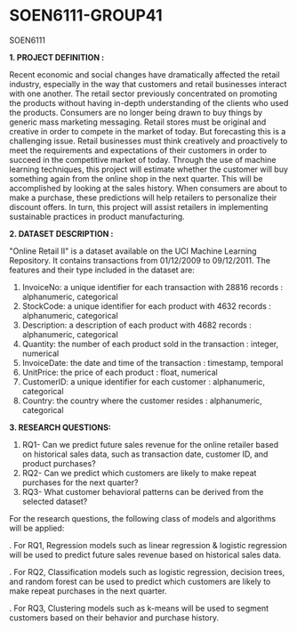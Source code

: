 # SOEN6111-GROUP41
SOEN6111

**1. PROJECT DEFINITION :** 

Recent economic and social changes have dramatically affected the retail industry, especially in the way that customers and retail businesses interact with one another. The retail sector previously concentrated on promoting the products without having in-depth understanding of the clients who used the products. Consumers are no longer being drawn to buy things by generic mass marketing messaging. Retail stores must be original and creative in order to compete in the market of today. But forecasting this is a challenging issue. Retail businesses must think creatively and proactively to meet the requirements and expectations of their customers in order to succeed in the competitive market of today. Through the use of machine learning techniques, this project will estimate whether the customer will buy something again from the online shop in the next quarter. This will be accomplished by looking at the sales history. When consumers are about to make a purchase, these predictions will help retailers to personalize their discount offers. In turn, this project will assist retailers in implementing sustainable practices in product manufacturing.

**2. DATASET DESCRIPTION :**

"Online Retail II" is a dataset available on the UCI Machine Learning Repository. It contains transactions from 01/12/2009 to 09/12/2011. The features and their type included in the dataset are:

1. InvoiceNo: a unique identifier for each transaction with 28816 records : alphanumeric, categorical
2. StockCode: a unique identifier for each product with 4632 records : alphanumeric, categorical
3. Description: a description of each product with 4682 records : alphanumeric, categorical
4. Quantity: the number of each product sold in the transaction  : integer, numerical
5. InvoiceDate: the date and time of the transaction : timestamp, temporal
6. UnitPrice: the price of each product : float, numerical
7. CustomerID: a unique identifier for each customer : alphanumeric, categorical
8. Country: the country where the customer resides : alphanumeric, categorical

**3. RESEARCH QUESTIONS:**

1. RQ1- Can we predict future sales revenue for the online retailer based on historical sales data, such as transaction date, customer ID, and product purchases?
2. RQ2- Can we predict which customers are likely to make repeat purchases for the next quarter?
3. RQ3- What customer behavioral patterns can be derived from the selected dataset?

For the research questions, the following class of models and algorithms will be applied:

. For RQ1, Regression models such as linear regression & logistic regression will be used to predict future sales revenue based on historical sales data.

. For RQ2, Classification models such as logistic regression, decision trees, and random forest can be used to predict which customers are likely to make repeat purchases in the next quarter.

. For RQ3, Clustering models such as k-means will be used to segment customers based on their behavior and purchase history.




